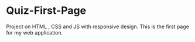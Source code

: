 # Quiz-First-Page
Project on HTML , CSS and JS with responsive design. This is the first page for my web application.
